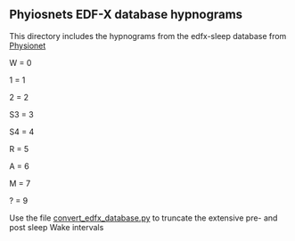 ## Phyiosnets EDF-X database hypnograms

This directory includes the hypnograms from the edfx-sleep database from [Physionet](https://physionet.org/physiobank/database/sleep-edfx/sleep-cassette/)

W = 0

1 = 1

2 = 2

S3 = 3

S4 = 4

R = 5

A = 6

M = 7

? = 9


Use the file [convert_edfx_database.py](./convert_edfx_database.py) to truncate the extensive pre- and post sleep Wake intervals
